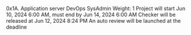 0x1A. Application server
DevOps
SysAdmin
 Weight: 1
 Project will start Jun 10, 2024 6:00 AM, must end by Jun 14, 2024 6:00 AM
 Checker will be released at Jun 12, 2024 8:24 PM
 An auto review will be launched at the deadline
